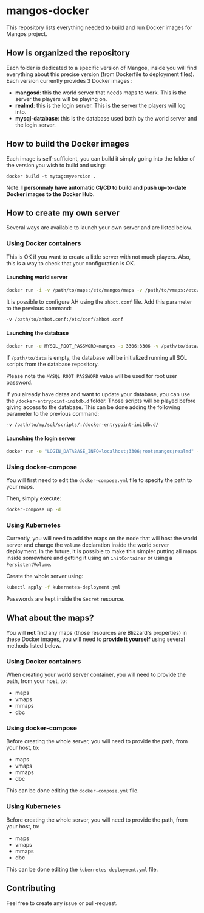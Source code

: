 # mangos-docker
This repository lists everything needed to build and run Docker images for Mangos project.

## How is organized the repository
Each folder is dedicated to a specific version of Mangos, inside you will find everything about this precise version (from Dockerfile to deployment files).
Each version currently provides 3 Docker images :
* **mangosd**: this the world server that needs maps to work. This is the server the players will be playing on.
* **realmd**: this is the login server. This is the server the players will log into.
* **mysql-database**: this is the database used both by the world server and the login server.

## How to build the Docker images
Each image is self-sufficient, you can build it simply going into the folder of the version you wish to build and using:
```
docker build -t mytag:myversion .
```
Note: **I personnaly have automatic CI/CD to build and push up-to-date Docker images to the Docker Hub.**
## How to create my own server
Several ways are available to launch your own server and are listed below.
### Using Docker containers
This is OK if you want to create a little server with not much players. Also, this is a way to check that your configuration is OK.
#### Launching world server
```bash
docker run -i -v /path/to/maps:/etc/mangos/maps -v /path/to/vmaps:/etc/mangos/vmaps -v /path/to/mmaps:/etc/mangos/mmaps -v /path/to/dbc:/etc/mangos/dbc -e "LOGIN_DATABASE_INFO=localhost;3306;root;mangos;realmd" -e "WORLD_DATABASE_INFO=localhost;3306;root;mangos;mangos" -e "CHARACTER_DATABASE_INFO=localhost;3306;root;mangos;characters" -p 8085:8085 -d ssorriaux/<version>-server:latest
```
It is possible to configure AH using the `ahbot.conf` file. Add this parameter to the previous command:
```bash
-v /path/to/ahbot.conf:/etc/conf/ahbot.conf
```

#### Launching the database
```bash
docker run -e MYSQL_ROOT_PASSWORD=mangos -p 3306:3306 -v /path/to/data/:/var/lib/mysql -d ssorriaux/<version>-database-mysql:latest
```
If `/path/to/data` is empty, the database will be initialized running all SQL scripts from the database repository.

Please note the `MYSQL_ROOT_PASSWORD` value will be used for root user password.

If you already have datas and want to update your database, you can use the `/docker-entrypoint-initdb.d` folder. Those scripts will be played before giving access to the database. This can be done adding the following parameter to the previous command:
```bash
-v /path/to/my/sql/scripts/:/docker-entrypoint-initdb.d/
```
#### Launching the login server
```bash
docker run -e "LOGIN_DATABASE_INFO=localhost;3306;root;mangos;realmd" -p 3724:3724 -d ssorriaux/<version>-realmd:latest
```
### Using docker-compose
You will first need to edit the `docker-compose.yml` file to specify the path to your maps.

Then, simply execute:
```bash
docker-compose up -d
```
### Using Kubernetes
Currently, you will need to add the maps on the node that will host the world server and change the `volume` declaration inside the world server deployment.
In the future, it is possible to make this simpler putting all maps inside somewhere and getting it using an `initContainer` or using a `PersistentVolume`.

Create the whole server using:
```bash
kubectl apply -f kubernetes-deployment.yml
```
Passwords are kept inside the `Secret` resource.
## What about the maps?
You will **not** find any maps (those resources are Blizzard's properties) in these Docker images, you will need to **provide it yourself** using several methods listed below.
### Using Docker containers
When creating your world server container, you will need to provide the path, from your host, to:
* maps
* vmaps
* mmaps
* dbc

### Using docker-compose
Before creating the whole server, you will need to provide the path, from your host, to:
* maps
* vmaps
* mmaps
* dbc

This can be done editing the `docker-compose.yml` file.
### Using Kubernetes
Before creating the whole server, you will need to provide the path, from your host, to:
* maps
* vmaps
* mmaps
* dbc

This can be done editing the `kubernetes-deployment.yml` file.
## Contributing
Feel free to create any issue or pull-request.
